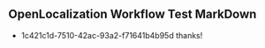 ## OpenLocalization Workflow Test MarkDown
* 1c421c1d-7510-42ac-93a2-f71641b4b95d 
thanks!<!--HONumber=Mar16_HO2-->
